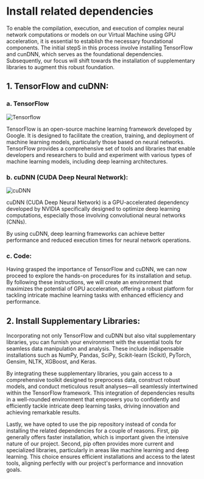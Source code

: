 # Install related dependencies

To enable the compilation, execution, and execution of complex neural network computations or models on our Virtual Machine using GPU acceleration, it is essential to establish the necessary foundational components. The initial stepS in this process involve installing TensorFlow and cunDNN, which serves as the foundational dependencies. Subsequently, our focus will shift towards the installation of supplementary libraries to augment this robust foundation.

## 1. TensorFlow and cuDNN:

### a. TensorFlow

![Tensorflow](https://miro.medium.com/v2/resize:fit:1400/format:webp/1*zmMOdVZ_j9vwMcpdD8Uceg.png)

TensorFlow is an open-source machine learning framework developed by Google. It is designed to facilitate the creation, training, and deployment of machine learning models, particularly those based on neural networks. TensorFlow provides a comprehensive set of tools and libraries that enable developers and researchers to build and experiment with various types of machine learning models, including deep learning architectures.

### b. cuDNN (CUDA Deep Neural Network):

![cuDNN](https://i0.wp.com/kumarvinay.com/wp-content/uploads/2020/05/Screenshot-2020-05-01-at-9.55.57-PM.png?w=957&ssl=1)

cuDNN (CUDA Deep Neural Network) is a GPU-accelerated dependency developed by NVIDIA specifically designed to optimize deep learning computations, especially those involving convolutional neural networks (CNNs).

By using cuDNN, deep learning frameworks can achieve better performance and reduced execution times for neural network operations.

### c. Code:

Having grasped the importance of TensorFlow and cuDNN, we can now proceed to explore the hands-on procedures for its installation and setup. By following these instructions, we will create an environment that maximizes the potential of GPU acceleration, offering a robust platform for tackling intricate machine learning tasks with enhanced efficiency and performance.

<script src="https://gist.github.com/maryalexa91/24b8b644351fb4cbae0de218b5d1fc3d.js"></script>

## 2. Install Supplementary Libraries:

Incorporating not only TensorFlow and cuDNN but also vital supplementary libraries, you can furnish your environment with the essential tools for seamless data manipulation and analysis. These include indispensable installations such as NumPy, Pandas, SciPy, Scikit-learn (Scikit), PyTorch, Gensim, NLTK, XGBoost, and Keras.

By integrating these supplementary libraries, you gain access to a comprehensive toolkit designed to preprocess data, construct robust models, and conduct meticulous result analyses—all seamlessly intertwined within the TensorFlow framework. This integration of dependencies results in a well-rounded environment that empowers you to confidently and efficiently tackle intricate deep learning tasks, driving innovation and achieving remarkable results.

Lastly, we have opted to use the pip repository instead of conda for installing the related dependencies for a couple of reasons. First, pip generally offers faster installation, which is important given the intensive nature of our project. Second, pip often provides more current and specialized libraries, particularly in areas like machine learning and deep learning. This choice ensures efficient installations and access to the latest tools, aligning perfectly with our project's performance and innovation goals.

<script src="https://gist.github.com/maryalexa91/1b6ae29175bac230f25600ff817500ba.js"></script>